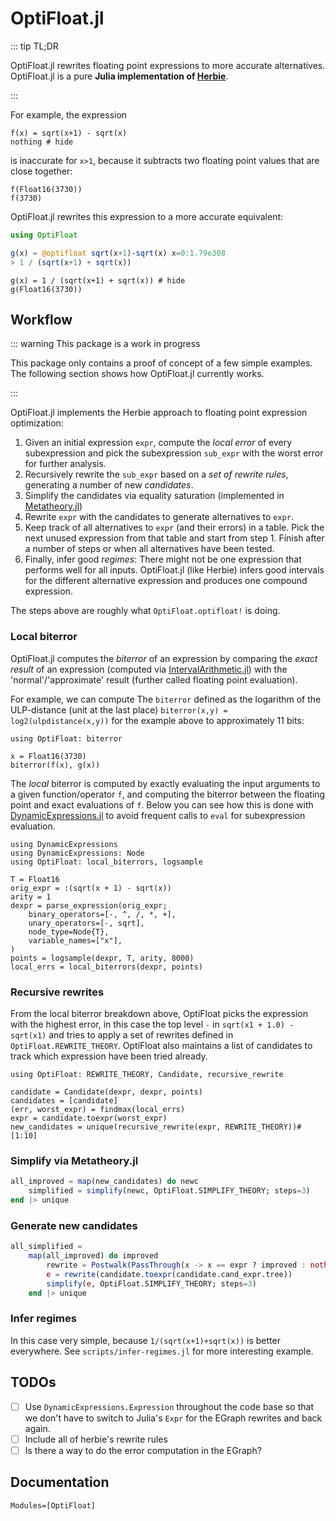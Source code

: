 # OptiFloat.jl


::: tip TL;DR

OptiFloat.jl rewrites floating point expressions to more accurate alternatives.
OptiFloat.jl is a pure **Julia implementation of [Herbie](https://herbie.uwplse.org/)**.

:::

For example, the expression

```@example sqrtexample
f(x) = sqrt(x+1) - sqrt(x)
nothing # hide
```

is inaccurate for `x>1`, because it subtracts two floating point values
that are close together:

```@repl sqrtexample
f(Float16(3730))
f(3730)
```

OptiFloat.jl rewrites this expression to a more accurate equivalent:
```julia
using OptiFloat

g(x) = @optifloat sqrt(x+1)-sqrt(x) x=0:1.79e308
> 1 / (sqrt(x+1) + sqrt(x))
```

```@repl sqrtexample
g(x) = 1 / (sqrt(x+1) + sqrt(x)) # hide
g(Float16(3730))
```




## Workflow

::: warning This package is a work in progress

This package only contains a proof of concept of a few simple examples.
The following section shows how OptiFloat.jl currently works.

:::


OptiFloat.jl implements the Herbie approach to floating point expression optimization:

1. Given an initial expression `expr`, compute the _local error_ of every subexpression and pick the subexpression `sub_expr` with the worst error for further analysis.
2. Recursively rewrite the `sub_expr` based on a _set of rewrite rules_, generating a number of new _candidates_.
3. Simplify the candidates via equality saturation (implemented in [Metatheory.jl](https://github.com/JuliaSymbolics/Metatheory.jl))
4. Rewrite `expr` with the candidates to generate alternatives to `expr`.
5. Keep track of all alternatives to `expr` (and their errors) in a table. Pick the next unused expression from that table and start from step 1. Finish after a number of steps or when all alternatives have been tested.
6. Finally, infer good _regimes_: There might not be one expression that performs well for all inputs. OptiFloat.jl (like Herbie) infers good intervals for the different alternative expression and produces one compound expression.

The steps above are roughly what `OptiFloat.optifloat!` is doing.


### Local biterror

OptiFloat.jl computes the _biterror_ of an expression by comparing the _exact
result_ of an expression (computed via
[IntervalArithmetic.jl](https://github.com/JuliaIntervals/IntervalArithmetic.jl))
with the 'normal'/'approximate' result (further called floating point evaluation).

For example, we can compute The `biterror` defined as the logarithm of the
ULP-distance (unit at the last place) `biterror(x,y) = log2(ulpdistance(x,y))`
for the example above to approximately 11 bits:

```@repl sqrtexample
using OptiFloat: biterror

x = Float16(3730)
biterror(f(x), g(x))
```

The _local_ biterror is computed by exactly evaluating the input arguments to a
given function/operator `f`, and computing the biterror between the floating point and exact evaluations of `f`. Below you can see how this is done with [DynamicExpressions.jl](https://github.com/SymbolicML/DynamicExpressions.jl) to avoid frequent calls to `eval` for subexpression evaluation.

```@example sqrtexample
using DynamicExpressions
using DynamicExpressions: Node
using OptiFloat: local_biterrors, logsample

T = Float16
orig_expr = :(sqrt(x + 1) - sqrt(x))
arity = 1
dexpr = parse_expression(orig_expr;
    binary_operators=[-, ^, /, *, +],
    unary_operators=[-, sqrt],
    node_type=Node{T},
    variable_names=["x"],
)
points = logsample(dexpr, T, arity, 8000)
local_errs = local_biterrors(dexpr, points)
```

### Recursive rewrites

From the local biterror breakdown above, OptiFloat picks the expression with the
highest error, in this case the top level `-` in `sqrt(x1 + 1.0) - sqrt(x1)` and
tries to apply a set of rewrites defined in `OptiFloat.REWRITE_THEORY`. OptiFloat
also maintains a list of candidates to track which expression have been tried
already.

```@repl sqrtexample
using OptiFloat: REWRITE_THEORY, Candidate, recursive_rewrite

candidate = Candidate(dexpr, dexpr, points)
candidates = [candidate]
(err, worst_expr) = findmax(local_errs)
expr = candidate.toexpr(worst_expr)
new_candidates = unique(recursive_rewrite(expr, REWRITE_THEORY))#[1:10]
```

### Simplify via Metatheory.jl

```julia
all_improved = map(new_candidates) do newc
    simplified = simplify(newc, OptiFloat.SIMPLIFY_THEORY; steps=3)
end |> unique
```

### Generate new candidates

```julia
all_simplified =
    map(all_improved) do improved
        rewrite = Postwalk(PassThrough(x -> x == expr ? improved : nothing))
        e = rewrite(candidate.toexpr(candidate.cand_expr.tree))
        simplify(e, OptiFloat.SIMPLIFY_THEORY; steps=3)
    end |> unique
```

### Infer regimes

In this case very simple, because `1/(sqrt(x+1)+sqrt(x))` is better everywhere. See `scripts/infer-regimes.jl` for more interesting example.


## TODOs

- [ ] Use `DynamicExpressions.Expression` throughout the code base so that we don't have to switch to Julia's `Expr` for the EGraph rewrites and back again.
- [ ] Include all of herbie's rewrite rules
- [ ] Is there a way to do the error computation in the EGraph?

## Documentation

```@autodocs
Modules=[OptiFloat]
```
